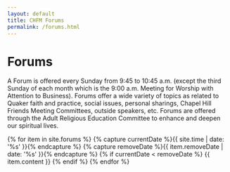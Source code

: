 ```yaml
---
layout: default
title: CHFM Forums
permalink: /forums.html
---
```


<div class="row">
  <div class="col-12 col-sm-4 order-sm-1 order-2">
    <h1>Forums</h1>
    <p>
        A Forum is offered every Sunday from 9:45 to 10:45 a.m. (except the third Sunday of each month which is the 9:00 a.m. Meeting for Worship with Attention to Business). Forums offer a wide variety of topics as related to Quaker faith and practice, social issues, personal sharings, Chapel Hill Friends Meeting Committees, outside speakers, etc. Forums are offered through the Adult Religious Education Committee to enhance and deepen our spiritual lives.
    </p>
  </div>
  <div class="col-12 col-sm-8 order-sm-2 order-1">
    {% for item in site.forums %}
      {% capture currentDate %}{{ site.time | date: '%s' }}{% endcapture %}
      {% capture removeDate %}{{ item.removeDate | date: '%s' }}{% endcapture %}
      {% if currentDate < removeDate %}
        {{ item.content }}
      {% endif %}
    {% endfor %}
  </div>
</div>
